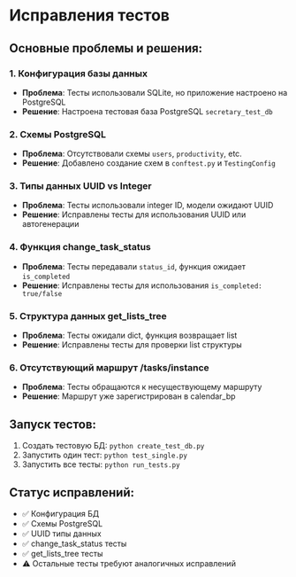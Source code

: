 # Исправления тестов

## Основные проблемы и решения:

### 1. Конфигурация базы данных
- **Проблема**: Тесты использовали SQLite, но приложение настроено на PostgreSQL
- **Решение**: Настроена тестовая база PostgreSQL `secretary_test_db`

### 2. Схемы PostgreSQL
- **Проблема**: Отсутствовали схемы `users`, `productivity`, etc.
- **Решение**: Добавлено создание схем в `conftest.py` и `TestingConfig`

### 3. Типы данных UUID vs Integer
- **Проблема**: Тесты использовали integer ID, модели ожидают UUID
- **Решение**: Исправлены тесты для использования UUID или автогенерации

### 4. Функция change_task_status
- **Проблема**: Тесты передавали `status_id`, функция ожидает `is_completed`
- **Решение**: Исправлены тесты для использования `is_completed: true/false`

### 5. Структура данных get_lists_tree
- **Проблема**: Тесты ожидали dict, функция возвращает list
- **Решение**: Исправлены тесты для проверки list структуры

### 6. Отсутствующий маршрут /tasks/instance
- **Проблема**: Тесты обращаются к несуществующему маршруту
- **Решение**: Маршрут уже зарегистрирован в calendar_bp

## Запуск тестов:

1. Создать тестовую БД: `python create_test_db.py`
2. Запустить один тест: `python test_single.py`
3. Запустить все тесты: `python run_tests.py`

## Статус исправлений:
- ✅ Конфигурация БД
- ✅ Схемы PostgreSQL  
- ✅ UUID типы данных
- ✅ change_task_status тесты
- ✅ get_lists_tree тесты
- ⚠️ Остальные тесты требуют аналогичных исправлений
